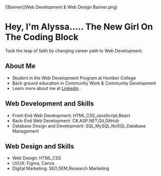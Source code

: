  ![Banner](Web Development & Web Design Banner.png)

# Hey, I'm Alyssa..... The New Girl On The Coding Block

Took the leap of faith by changing career path to Web Development. 

## About Me
- Student in the Web Development Program at Humber College
- Back ground education in Community Work & Community Development
- Learn more about me at [Linkedin](https://www.linkedin.com/in/alyssa-a-37a515144/) .

## Web Development and Skills

- Front-End Web Development: HTML,CSS,JavaScript,React
- Back-End Web Development: C#,ASP.NET,Git,GitHub
- Database Design and Development: SQL,MySQL,NoSQL,Database Management

## Web Design and Skills

- Web Design: HTML,CSS
- UI/UX: Figma, Canva
- Digital Marketing: SEO,SEM,Research Marketing

